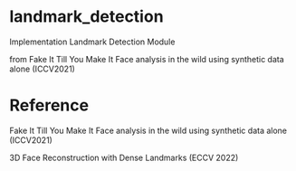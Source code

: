 # landmark_detection


Implementation Landmark Detection Module 


from Fake It Till You Make It Face analysis in the wild using synthetic data alone (ICCV2021)


# Reference 

Fake It Till You Make It Face analysis in the wild using synthetic data alone (ICCV2021)

3D Face Reconstruction with Dense Landmarks (ECCV 2022)